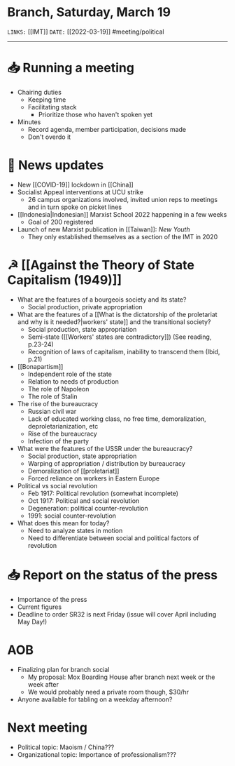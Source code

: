 # Branch, Saturday, March 19
`LINKS:` [[IMT]]
`DATE:` [[2022-03-19]] 
#meeting/political 

---
# 📥 Running a meeting
- Chairing duties
	- Keeping time
	- Facilitating stack
		- Prioritize those who haven't spoken yet
- Minutes
	- Record agenda, member participation, decisions made
	- Don't overdo it

# 📰 News updates
- New [[COVID-19]] lockdown in [[China]]
- Socialist Appeal interventions at UCU strike
	- 26 campus organizations involved, invited union reps to meetings and in turn spoke on picket lines
- [[Indonesia|Indonesian]] Marxist School 2022 happening in a few weeks
	- Goal of 200 registered
- Launch of new Marxist publication in [[Taiwan]]: *New Youth*
	- They only established themselves as a section of the IMT in 2020

# ☭ [[Against the Theory of State Capitalism (1949)]]
- What are the features of a bourgeois society and its state?
	- Social production, private appropriation
- What are the features of a [[What is the dictatorship of the proletariat and why is it needed?|workers' state]] and the transitional society?
	- Social production, state appropriation 
	- Semi-state ([[Workers' states are contradictory]]) (See reading, p.23-24)
	- Recognition of laws of capitalism, inability to transcend them (Ibid, p.21)
- [[Bonapartism]]
	- Independent role of the state
	- Relation to needs of production
	- The role of Napoleon
	- The role of Stalin
- The rise of the bureaucracy
	- Russian civil war
	- Lack of educated working class, no free time, demoralization, deproletarianization, etc
	- Rise of the bureaucracy
	- Infection of the party
- What were the features of the USSR under the bureaucracy?
	- Social production, state appropriation
	- Warping of appropriation / distribution by bureaucracy
	- Demoralization of [[proletariat]]
	- Forced reliance on workers in Eastern Europe
- Political vs social revolution
	- Feb 1917: Political revolution (somewhat incomplete)
	- Oct 1917: Political and social revolution
	- Degeneration: political counter-revolution
	- 1991: social counter-revolution
- What does this mean for today?
	- Need to analyze states in motion
	- Need to differentiate between social and political factors of revolution

# 📥 Report on the status of the press
- Importance of the press
- Current figures
- Deadline to order SR32 is next Friday (issue will cover April including May Day!)

# AOB
- Finalizing plan for branch social
	- My proposal: Mox Boarding House after branch next week or the week after
	- We would probably need a private room though, $30/hr
- Anyone available for tabling on a weekday afternoon?

# Next meeting 
- Political topic: Maoism / China???
- Organizational topic: Importance of professionalism???